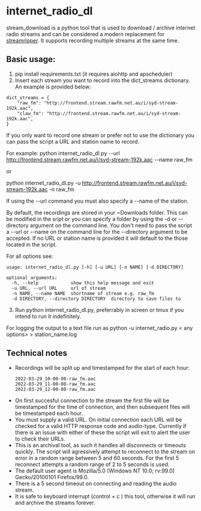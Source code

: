 # internet_radio_dl

stream_download is a python tool that is used to download / archive internet radio streams and can be considered a modern replacement for [streamripper](http://streamripper.sourceforge.net/). It supports recording multiple streams at the same time.

## Basic usage:

1. pip install requirements.txt (it requires aiohttp and apscheduler)
2. Insert each stream you want to record into the dict_streams dictionary. An example is provided below:

```
dict_streams = {
    "raw_fm": "http://frontend.stream.rawfm.net.au/i/syd-stream-192k.aac",
    "claw_fm": "http://frontend.stream.rawfm.net.au/i/syd-stream-192k.aac",
}
```

If you only want to record one stream or prefer not to use the dictionary you can pass the script a URL and station name to record.

For example: python internet_radio_dl.py --url http://frontend.stream.rawfm.net.au/i/syd-stream-192k.aac --name raw_fm

or

python internet_radio_dl.py -u http://frontend.stream.rawfm.net.au/i/syd-stream-192k.aac -n raw_fm

If using the --url command you must also specify a --name of the station.

By default, the recordings are stored in your ~Downloads folder. This can be modified in the sript or you can specify a folder by using the -d or --directory argument on the command line. You don't need to pass the script a --url or --name on the command line for the --directory argument to be accepted. If no URL or station name is provided it will default to the those located in the script.

For all options see:
```
usage: internet_radio_dl.py [-h] [-u URL] [-n NAME] [-d DIRECTORY]

optional arguments:
  -h, --help            show this help message and exit
  -u URL, --url URL     url of stream
  -n NAME, --name NAME  shortname of stream e.g. raw_fm
  -d DIRECTORY, --directory DIRECTORY  directory to save files to
```

3. Run python internet_radio_dl.py, preferrably in screen or tmux if you intend to run it indefinitely.

For logging the output to a text file run as python -u internet_radio.py < any options> > station_name.log 

## Technical notes

* Recordings will be split up and timestamped for the start of each hour:
  ```
  2022-03-29_10-00-00-raw_fm.aac
  2022-03-29_11-00-00-raw_fm.aac
  2022-03-29_12-00-00-raw_fm.aac
  ```
* On first succesful connection to the stream the first file will be timestamped for the time of connection, and then subsequent files will be timestamped each hour.
* You must supply a valid URL. On initial connection each URL will be checked for a valid HTTP response code and audio-type. Currently if there is an issue with either of these the script will exit to alert the user to check their URLs.
* This is an archival tool, as such it handles all disconnects or timeouts quickly. The script will agressively attempt to reconnect to the stream on error in a random range between 5 and 60 seconds. For the first 5 reconnect attempts a random range of 2 to 5 seconds is used.
* The default user agent is Mozilla/5.0 (Windows NT 10.0; rv:99.0) Gecko/20100101 Firefox/99.0.
* There is a 5 second timeout on connecting and reading the audio stream.
* It is safe to keyboard interrupt (control + c ) this tool, otherwise it will run and archive the streams forever.
